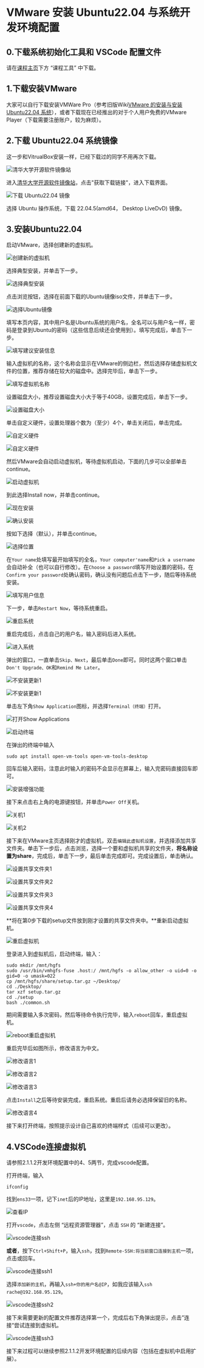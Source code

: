 # VMware 安装 Ubuntu22.04 与系统开发环境配置

## 0.下载系统初始化工具和 VSCode 配置文件

请在[课程主页](/2.编程模块/2.1%20NekoBytes-TheMissing/2.1%20NekoBytes-TheMissin.md)下方 “课程工具” 中下载。

## 1.下载安装VMware

大家可以自行下载安装VMWare Pro（参考旧版Wiki[VMware 的安装与安装 Ubuntu22.04 系统](/2023旧版内容/3.编程思维体系构建/3.Y.3VMware的安装与安装Ubuntu22.04系统.md)），或者下载现在已经推出的对于个人用户免费的VMware Player（下载需要注册账户，较为麻烦）。

## 2.下载 Ubuntu22.04 系统镜像

这一步和VitrualBox安装一样，已经下载过的同学不用再次下载。

![清华大学开源软件镜像站](static/ubuntu-iso-download1.png)

进入[清华大学开源软件镜像站](https://mirrors.tuna.tsinghua.edu.cn/)，点击"获取下载链接"，进入下载界面。

![下载 Ubuntu22.04 镜像](static/ubuntu-iso-download2.png)

选择 Ubuntu 操作系统，下载 22.04.5(amd64， Desktop LiveDvD) 镜像。

## 3.安装Ubuntu22.04

启动VMware，选择创建新的虚拟机。

![创建新的虚拟机](static/vmware-ubuntu1.png)

选择典型安装，并单击下一步。

![选择典型安装](static/vmware-ubuntu2.png)

点击浏览按钮，选择在前面下载的Ubuntu镜像iso文件，并单击下一步。

![选择Ubuntu镜像](static/vmware-ubuntu3.png)

填写本页内容，其中用户名是Ubuntu系统的用户名，全名可以与用户名一样，密码是登录到Ubuntu的密码（这些信息后续还会使用到）。填写完成后，单击下一步。

![填写建议安装信息](static/vmware-ubuntu4.png)

输入虚拟机的名称，这个名称会显示在VMware的侧边栏，然后选择存储虚拟机文件的位置，推荐存储在较大的磁盘中。选择完毕后，单击下一步。

![填写虚拟机名称](static/vmware-ubuntu5.png)

设置磁盘大小，推荐设置磁盘大小大于等于40GB，设置完成后，单击下一步。

![设置磁盘大小](static/vmware-ubuntu6.png)

单击自定义硬件，设置处理器个数为（至少）4个，单击关闭后，单击完成。

![自定义硬件](static/vmware-ubuntu7.png)



![自定义硬件](static/vmware-ubuntu8.png)

然后VMware会自动启动虚拟机，等待虚拟机启动，下面的几步可以全部单击continue。

![启动虚拟机](static/vmware-ubuntu9.png)

到此选择Install now，并单击continue。

![现在安装](static/vmware-ubuntu10.png)

![确认安装](static/vmware-ubuntu11.png)

按如下选择（默认），并单击continue。

![选择位置](static/vmware-ubuntu12.png)

在`Your name`处填写最开始填写的全名，`Your computer'name`和`Pick a username`会自动补全（也可以自行修改）。在`Choose a password`填写开始设置的密码，在`Confirm your password`处确认密码，确认没有问题后点击下一步，随后等待系统安装。

![填写用户信息](static/vmware-ubuntu13.png)

下一步，单击`Restart Now`，等待系统重启。

![重启系统](static/vmware-ubuntu14.png)

重启完成后，点击自己的用户名，输入密码后进入系统。

![进入系统](static/vmware-ubuntu15.png)

弹出的窗口，一直单击`Skip、Next`，最后单击`Done`即可。同时这两个窗口单击`Don't Upgrade、OK`和`Remind Me Later`。

![不安装更新1](static/vmware-ubuntu16.png)

![不安装更新1](static/vmware-ubuntu17.png)

单击左下角`Show Application`图标，并选择`Terminal（终端）`打开。

![打开Show Applications](static/vmware-ubuntu18.png)

![启动终端](static/vmware-ubuntu19.png)

在弹出的终端中输入

```shell
sudo apt install open-vm-tools open-vm-tools-desktop
```

回车后输入密码，注意此时输入的密码不会显示在屏幕上，输入完密码直接回车即可。

![安装增强功能](static/vmware-ubuntu20.png)

接下来点击右上角的电源键按钮，并单击`Power Off`关机。

![关机1](static/vmware-ubuntu21.png)

![关机2](static/vmware-ubuntu22.png)

接下来在VMware主页选择刚才的虚拟机，双击`编辑此虚拟机设置`，并选择添加共享文件夹。单击下一步后，点击浏览，选择一个要和虚拟机共享的文件夹，**将名称设置为share**，完成后，单击下一步，最后单击完成即可。完成设置后，单击确认。

![设置共享文件夹1](static/vmware-ubuntu23.png)

![设置共享文件夹2](static/vmware-ubuntu24.png)

![设置共享文件夹3](static/vmware-ubuntu25.png)	

![设置共享文件夹4](static/vmware-ubuntu26.png)

**将在第0步下载的setup文件放到刚才设置的共享文件夹中。**重新启动虚拟机。

![重启虚拟机](static/vmware-ubuntu27.png)

登录进入到虚拟机后，启动终端，输入：

```shell
sudo mkdir /mnt/hgfs
sudo /usr/bin/vmhgfs-fuse .host:/ /mnt/hgfs -o allow_other -o uid=0 -o gid=0 -o umask=022
cp /mnt/hgfs/share/setup.tar.gz ~/Desktop/
cd ./Desktop/
tar xzf setup.tar.gz
cd ./setup
bash ./common.sh
```

期间需要输入多次密码，然后等待命令执行完毕，输入`reboot`回车，重启虚拟机。

![reboot重启虚拟机](static/vmware-ubuntu28.png)



重启完毕后如图所示，修改语言为中文。

![修改语言1](static/virtualbox-ubuntu19.png)

![修改语言2](static/virtualbox-ubuntu20.png)

![修改语言3](static/virtualbox-ubuntu21.png)

点击`Install`之后等待安装完成，重启系统。重启后请务必选择保留旧的名称。

![修改语言4](static/virtualbox-ubuntu22.png)

接下来打开终端，按照提示设计自己喜欢的终端样式（后续可以更改）。

## 4.VSCode连接虚拟机

请参照2.1.1.2开发环境配置中的4、5两节，完成vscode配置。

打开终端，输入

```shell
ifconfig
```

找到`ens33`一项，记下`inet`后的IP地址，这里是`192.168.95.129`。

![查看IP](static/VSCode-ssh7.png)

打开`vscode`，点击左侧 “远程资源管理器”，点击 `SSH` 的 “新建连接”。

![vscode连接ssh](static/VSCode-ssh1.png)

**或者**，按下`Ctrl+Shift+P`，输入`ssh`，找到`Remote-SSH:将当前窗口连接到主机`一项，点击或回车。

![vscode连接ssh1](static/VSCode-ssh4.png)

选择`添加新的主机`，再输入`ssh+你的用户名@IP`，如我应该输入`ssh rache@192.168.95.129`。

![vscode连接ssh2](static/VSCode-ssh5.png)

接下来需要更新的配置文件推荐选择第一个，完成后右下角弹出提示，点击”连接“尝试连接到虚拟机。

![vscode连接ssh3](static/VSCode-ssh6.png)

接下来过程可以继续参照2.1.1.2开发环境配置的后续内容（包括在虚拟机中启用扩展）。